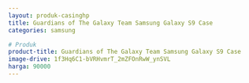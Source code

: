 ```yaml
---
layout: produk-casinghp
title: Guardians of The Galaxy Team Samsung Galaxy S9 Case
categories: samsung

# Produk
product-title: Guardians of The Galaxy Team Samsung Galaxy S9 Case
image-drive: 1f3Hq6C1-bVRHvmrT_2mZFOnRwW_ynSVL
harga: 90000
---
```

